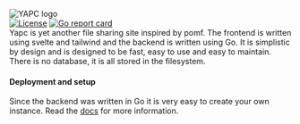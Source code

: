![YAPC logo](https://pomf.080609.xyz/img/logo.svg)<br>
[![License](https://img.shields.io/github/license/hexahigh/yapc)](https://github.com/hexahigh/yapc/blob/main/LICENSE)
[![Go report card](https://goreportcard.com/badge/github.com/hexahigh/yapc/backend)](https://goreportcard.com/report/github.com/hexahigh/yapc/backend)<br>
Yapc is yet another file sharing site inspired by pomf.
The frontend is written using svelte and tailwind and the backend is written using Go.
It is simplistic by design and is designed to be fast, easy to use and easy to maintain.
There is no database, it is all stored in the filesystem.
#### Deployment and setup
Since the backend was written in Go it is very easy to create your own instance.
Read the [docs](https://github.com/hexahigh/yapc/blob/main/docs/installation.md) for more information.
